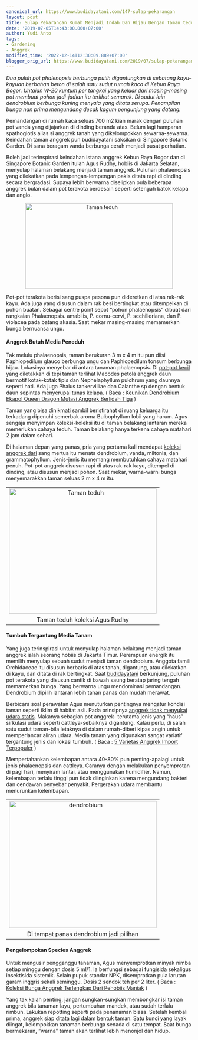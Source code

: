 ```yaml
---
canonical_url: https://www.budidayatani.com/147-sulap-pekarangan
layout: post
title: Sulap Pekarangan Rumah Menjadi Indah Dan Hijau Dengan Taman teduh
date: '2019-07-05T14:43:00.000+07:00'
author: Yudi Anto
tags:
- Gardening
- Anggrek
modified_time: '2022-12-14T12:30:09.889+07:00'
blogger_orig_url: https://www.budidayatani.com/2019/07/sulap-pekarangan-rumah-menjadi-indah.html
---
```


<p><i>Dua puluh pot phalenopsis berbunga putih digantungkan di sebatang kayu-kayuan berbahan beton di salah satu sudut rumah kaca di Kebun Raya Bogor. Untaian W-20 kuntum per tangkai yang keluar dari masing-masing pot membuat pohon jadi-jadian itu terlihat semarak. Di sudut lain dendrobium berbunga kuning menyala yang ditata serupa. Penampilan bunga nan prima mengundang decak kagum pengunjung yang datang.</i></p><p>Pemandangan di rumah kaca seluas 700 m2 kian marak dengan puluhan pot vanda yang dijajarkan di dinding beranda atas. Belum lagi hamparan spathoglotis alias si anggrek tanah yang dikelompokkan sewarna-sewarna. Keindahan taman anggrek pun budidayatani saksikan di Singapore Botanic Garden. Di sana beragam vanda berbunga cerah menjadi pusat perhatian.</p><p>Boleh jadi terinspirasi keindahan istana anggrek Kebun Raya Bogor dan di Singapore Botanic Garden itulah Agus Rudhy, hobiis di Jakarta Selatan, menyulap halaman belakang menjadi taman anggrek. Puluhan phalaenopsis yang dilekatkan pada lempengan-lempengan pakis ditata rapi di dinding secara bergradasi. Supaya lebih berwarna diselipkan pula beberapa anggrek bulan dalam pot terakota berdesain seperti setengah batok kelapa dan anglo.</p><div style="clear: both;text-align: center"><a style="margin-left: 1em;margin-right: 1em" href="https://i1.wp.com/1.bp.blogspot.com/-kyhb19OdbXQ/XR7twY_GueI/AAAAAAAACwY/BaDqp262zKkoecJaQz_GQq695sqIeb_JwCLcBGAs/s1600/anggrek%2Bhiasan_800x466.jpg?ssl=1"><img loading="lazy" title="Taman teduh" src="https://i1.wp.com/1.bp.blogspot.com/-kyhb19OdbXQ/XR7twY_GueI/AAAAAAAACwY/BaDqp262zKkoecJaQz_GQq695sqIeb_JwCLcBGAs/s400/anggrek%2Bhiasan_800x466.jpg?resize=400%2C232&amp;ssl=1" alt="Taman teduh" width="400" height="232" border="0" data-original-height="466" data-original-width="800" data-recalc-dims="1" /></a></div><p>Pot-pot terakota berisi sang puspa pesona pun dideretkan di atas rak-rak kayu. Ada juga yang disusun dalam rak besi bertingkat atau ditempelkan di pohon buatan. Sebagai centre point sepot “pohon phalaenopsis” dibuat dari rangkaian Phalaenopsis. amabilis, P. cornu-cervi, P. scchilleriana, dan P. violacea pada batang akasia. Saat mekar masing-masing memamerkan bunga bernuansa ungu.</p><h4>Anggrek Butuh Media Peneduh</h4><p>Tak melulu phalaenopsis, taman berukuran 3 m x 4 m itu pun diisi Paphiopedilum glauco berbunga ungu dan Paphiopedilum tonsum berbunga hijau. Lokasinya menyebar di antara tanaman phalaenopsis. Di <a href="https://www.budidayatani.com/2019/06/raup-untung-jutaan-rupiah-lewat.html">pot-pot kecil</a> yang diletakkan di tepi taman terlihat Macodes petola anggrek daun bermotif kotak-kotak tipis dan Nephelaphyllum pulchrum yang daunnya seperti hati. Ada juga Phaius tankervilliae dan Calanthe sp dengan bentuk daun sepintas menyerupai tunas kelapa. ( Baca : <a href="https://www.budidayatani.com/2019/06/keunikan-dendrobium-ekapol-queen-dragon.html">Keunikan Dendrobium Ekapol Queen Dragon Mutasi Anggrek Berlidah Tiga</a> )</p><p>Taman yang bisa dinikmati sambil beristirahat di ruang keluarga itu terkadang dipenuhi semerbak aroma Bulbophyllum lobii yang harum. Agus sengaja menyimpan koleksi-koleksi itu di taman belakang lantaran mereka memerlukan cahaya teduh. Taman belakang hanya terkena cahaya matahari 2 jam dalam sehari.</p><p>Di halaman depan yang panas, pria yang pertama kali mendapat <a href="https://www.budidayatani.com/2019/06/mengintip-koleksi-bonsai-pehobiis-dari.html" style="width: auto !important" data-wpil-post-to-="data-wpil-post-to-">koleksi anggrek dari</a> sang mertua itu menata dendrobium, vanda, miltonia, dan grammatophyllum. Jenis-jenis itu memang membutuhkan cahaya matahari penuh. Pot-pot anggrek disusun rapi di atas rak-rak kayu, ditempel di dinding, atau disusun menjadi pohon. Saat mekar, warna-warni bunga menyemarakkan taman seluas 2 m x 4 m itu.</p><table style="margin-left: auto;margin-right: auto;text-align: center" cellspacing="0" cellpadding="0" align="center"><tbody><tr><td style="text-align: center"><a style="margin-left: auto;margin-right: auto" href="https://i2.wp.com/1.bp.blogspot.com/-n7r4e_rvbn8/XR7wyfXIZRI/AAAAAAAACwk/hTfCUJKx2H0fa0_FiZU5eCkOewgITb0SACLcBGAs/s1600/anggrek%2Bhiasan_704x600.jpg?ssl=1"><img loading="lazy" title="Taman teduh" src="https://i1.wp.com/1.bp.blogspot.com/-n7r4e_rvbn8/XR7wyfXIZRI/AAAAAAAACwk/hTfCUJKx2H0fa0_FiZU5eCkOewgITb0SACLcBGAs/s400/anggrek%2Bhiasan_704x600.jpg?resize=400%2C340&amp;ssl=1" alt="Taman teduh" width="400" height="340" border="0" data-original-height="600" data-original-width="704" data-recalc-dims="1" /></a></td></tr><tr><td style="text-align: center">Taman teduh koleksi Agus Rudhy</td></tr></tbody></table><h4>Tumbuh Tergantung Media Tanam</h4><p>Yang juga terinspirasi untuk menyulap halaman belakang menjadi taman anggrek ialah seorang hobiis di Jakarta Timur. Perempuan energik itu memilih menyulap sebuah sudut menjadi taman dendrobium. Anggota famili Orchidaceae itu disusun berbaris di atas tanah, digantung, atau dilekatkan di kayu, dan ditata di rak bertingkat. Saat <a href="https://www.budidayatani.com/">budidayatani</a> berkunjung, puluhan pot terakota yang disusun cantik di bawah saung beratap jaring tengah memamerkan bunga. Yang berwarna ungu mendominasi pemandangan. Dendrobium dipilih lantaran lebih tahan panas dan mudah merawat.</p><p>Berbicara soal perawatan Agus menuturkan pentingnya mengatur kondisi taman seperti iklim di habitat asli. Pada prinsipnya <a href="https://www.budidayatani.com/2019/06/varietas-bunga-anggrek-sepatu-yang.html">anggrek tidak menyukai udara statis</a>. Makanya sebagian pot anggrek- terutama jenis yang “haus” sirkulasi udara seperti cattleya-sebaiknya digantung. Kalau perlu, di salah satu sudut taman-bila letaknya di dalam rumah-diberi kipas angin untuk memperlancar aliran udara. Media tanam yang digunakan sangat variatif tergantung jenis dan lokasi tumbuh. ( Baca : <a href="https://www.budidayatani.com/2019/06/5-varietas-anggrek-import-terpopuler.html">5 Varietas Anggrek Import Terpopuler</a> )</p><p>Mempertahankan kelembapan antara 40-80% pun penting-apalagi untuk jenis phalaenopsis dan cattleya. Caranya dengan melakukan penyemprotan di pagi hari, menyiram lantai, atau menggunakan humidifier. Namun, kelembapan terlalu tinggi pun tidak diinginkan karena mengundang bakteri dan cendawan penyebar penyakit. Pergerakan udara membantu menurunkan kelembapan.</p><table style="margin-left: auto;margin-right: auto;text-align: center" cellspacing="0" cellpadding="0" align="center"><tbody><tr><td style="text-align: center"><a style="margin-left: auto;margin-right: auto" href="https://i0.wp.com/1.bp.blogspot.com/-huVbjbXYOIA/XR7xA7JQebI/AAAAAAAACwo/NIxyugNp5pATvDpAKeHAiHVWmlMqluGngCLcBGAs/s1600/anggrek%2Bhiasan_694x600.jpg?ssl=1"><img loading="lazy" title="dendrobium" src="https://i1.wp.com/1.bp.blogspot.com/-huVbjbXYOIA/XR7xA7JQebI/AAAAAAAACwo/NIxyugNp5pATvDpAKeHAiHVWmlMqluGngCLcBGAs/s400/anggrek%2Bhiasan_694x600.jpg?resize=400%2C345&amp;ssl=1" alt="dendrobium" width="400" height="345" border="0" data-original-height="600" data-original-width="694" data-recalc-dims="1" /></a></td></tr><tr><td style="text-align: center">Di tempat panas dendrobium jadi pilihan</td></tr></tbody></table><h4>Pengelompokan Species Anggrek</h4><p>Untuk mengusir pengganggu tanaman, Agus menyemprotkan minyak nimba setiap minggu dengan dosis 5 ml/1. Ia berfungsi sebagai fungisida sekaligus insektisida sistemik. Selain pupuk standar NPK, disemprotkan pula larutan garam inggris sekali seminggu. Dosis 2 sendok teh per 2 liter. ( Baca : <a href="https://www.budidayatani.com/2019/06/koleksi-bunga-anggrek-terlengkap-dari.html">Koleksi Bunga Anggrek Terlengkap Dari Pehobiis Maniak</a> )</p><p>Yang tak kalah penting, jangan sungkan-sungkan membongkar isi taman anggrek bila tanaman layu, pertumbuhan mandek, atau sudah terlalu rimbun. Lakukan repotting seperti pada penanaman biasa. Setelah kembali prima, anggrek siap ditata lagi dalam bentuk taman. Satu kunci yang layak diingat, kelompokkan tanaman berbunga senada di satu tempat. Saat bunga bermekaran, “warna” taman akan terlihat lebih menonjol dan hidup.</p>